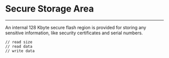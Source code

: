 # Secure Storage Area
---
An internal 128 Kbyte secure flash region is provided for storing any sensitive information, like security certificates and serial numbers.

```
// read size
// read data
// write data
```
